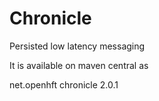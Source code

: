 Chronicle
=========

Persisted low latency messaging

It is available on maven central as

<dependency>
    <groupId>net.openhft</groupId>
    <artifactId>chronicle</artifactId>
    <version>2.0.1</version>
</dependency>
